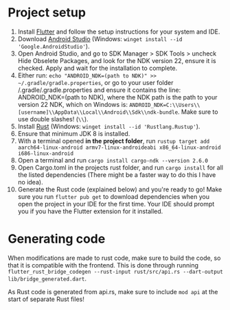 # Project setup

1. Install [Flutter](https://docs.flutter.dev/get-started/install?gclid=CjwKCAjwvNaYBhA3EiwACgndgoXzQEzSyjqa0DalunZ02hzAtHW9vn_ZX5JHSUMotcKyfgd2z6M0yxoCx_AQAvD_BwE&gclsrc=aw.ds) and follow the setup instructions for your system and IDE.
2. Download [Android Studio](https://developer.android.com/studio?gclid=CjwKCAjwvNaYBhA3EiwACgndgirITZDaVNyEUvdiq8yxL06VDA0iFEfE65TYJfZ6VEEDGDVlnzwefBoC-JAQAvD_BwE&gclsrc=aw.ds) (Windows: `winget install --id 'Google.AndroidStudio'`).
3. Open Android Studio, and go to SDK Manager > SDK Tools > uncheck Hide Obselete Packages, and look for the NDK version 22, ensure it is checked. Apply and wait for the installation to complete.
4. Either run: `echo "ANDROID_NDK=(path to NDK)" >> ~/.gradle/gradle.properties`, or go to your user folder /.gradle/.gradle.properties and ensure it contains the line: ANDROID_NDK=(path to NDK), where the NDK path is the path to your version 22 NDK, which on Windows is: `ANDROID_NDK=C:\\Users\\[username]\\AppData\\Local\\Android\\Sdk\\ndk-bundle`. Make sure to use double slashes! (`\\`).
5. Install [Rust](https://www.rust-lang.org/tools/install) (Windows: `winget install --id 'Rustlang.Rustup'`).
6. Ensure that minimum JDK 8 is installed.
7. With a terminal opened **in the project folder**, run `rustup target add aarch64-linux-android armv7-linux-androideabi x86_64-linux-android i686-linux-android`
8. Open a terminal and run `cargo install cargo-ndk --version 2.6.0`
9. Open Cargo.toml in the projects rust folder, and run `cargo install` for all the listed dependencies (There might be a faster way to do this I have no idea).
10. Generate the Rust code (explained below) and you're ready to go! Make sure you run `flutter pub get` to download dependencies when you open the project in your IDE for the first time. Your IDE should prompt you if you have the Flutter extension for it installed.

# Generating code

When modifications are made to rust code, make sure to build the code, so that it is compatible with the frontend. This is done through running `flutter_rust_bridge_codegen --rust-input rust/src/api.rs --dart-output lib/bridge_generated.dart`.

As Rust code is generated from api.rs, make sure to include `mod api` at the start of separate Rust files!
